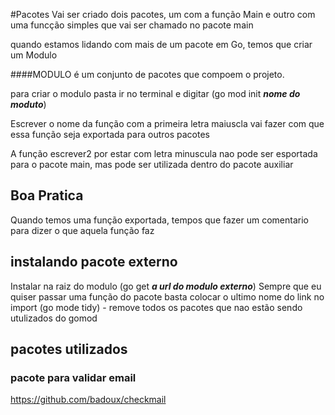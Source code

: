 #Pacotes
Vai ser criado dois pacotes, um com a função Main e outro com uma funcção simples que vai ser chamado no pacote main

quando estamos lidando com mais de um pacote em Go, temos que criar um Modulo

####MODULO é um conjunto de pacotes que compoem o projeto.

para criar o modulo pasta ir no terminal e digitar (go mod init ***nome do moduto***)

Escrever o nome da função com a primeira letra maiuscla vai fazer com que essa função seja exportada para outros pacotes

A função escrever2 por estar com letra minuscula nao pode ser esportada para o pacote main, mas pode ser utilizada dentro do pacote auxiliar


## Boa Pratica
Quando temos uma função exportada, tempos que fazer um comentario para dizer o que aquela função faz

## instalando pacote externo

Instalar na raiz do modulo (go get ***a url do modulo externo***)
Sempre que eu quiser passar uma função do pacote basta colocar o ultimo nome do link no import
(go mode tidy) - remove todos os pacotes que nao estão sendo utulizados do gomod


## pacotes utilizados
### pacote para validar email
https://github.com/badoux/checkmail